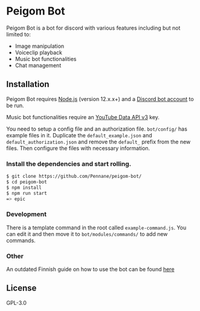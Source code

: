 # Peigom Bot

Peigom Bot is a bot for discord with various features including but not limited to:
* Image manipulation
* Voiceclip playback
* Music bot functionalities
* Chat management


## Installation

Peigom Bot requires [Node.js](https://nodejs.org/) (version 12.x.x+) and a [Discord bot account](https://discordapp.com/developers/applications/) to be run.

Music bot functionalities require an [YouTube Data API v3](https://developers.google.com/youtube/v3/) key.

You need to setup a config file and an authorization file.
`bot/config/` has example files in it.
Duplicate the `default_example.json` and `default_authorization.json` and remove the `default_` prefix from the new files.
Then configure the files with necessary information.

### Install the dependencies and start rolling.

```sh
$ git clone https://github.com/Pennane/peigom-bot/
$ cd peigom-bot
$ npm install
$ npm run start
=> epic
```


### Development

There is a template command in the root called `example-command.js`.
You can edit it and then move it to `bot/modules/commands/` to add new commands.


### Other
An outdated Finnish guide on how to use the bot can be found [here](https://arttu.pennanen.org/sub/peigom-bot_opas/)

License
----

GPL-3.0

